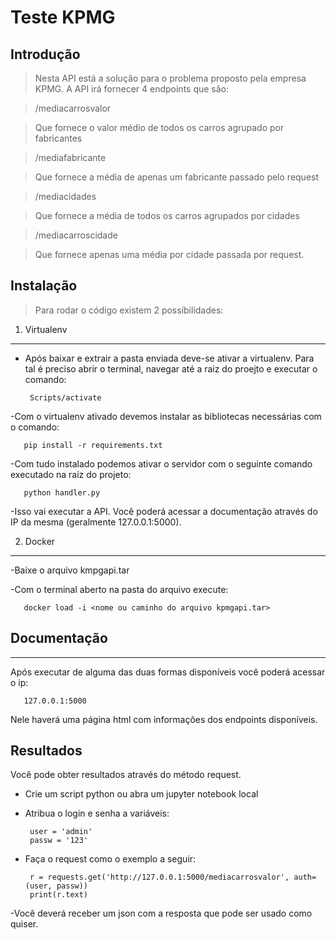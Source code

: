 # Teste KPMG

## Introdução

> Nesta API está a solução para o problema proposto pela empresa KPMG. 
A API irá fornecer 4 endpoints que são:

>/mediacarrosvalor

>Que fornece o valor médio de todos os carros agrupado por fabricantes

>/mediafabricante

>Que fornece a média de apenas um fabricante passado pelo request

>/mediacidades

>Que fornece a média de todos os carros agrupados por cidades

>/mediacarroscidade

>Que fornece apenas uma média por cidade passada por request.


## Instalação

> Para rodar o código existem 2 possíbilidades:

1.  Virtualenv
-----------------------------------------

- Após baixar e extrair a pasta enviada deve-se ativar a virtualenv. Para tal é preciso abrir o terminal, navegar até a raiz do proejto e executar o comando:

       Scripts/activate
              
-Com o virtualenv ativado devemos instalar as bibliotecas necessárias com o comando:

       pip install -r requirements.txt 
       
-Com tudo instalado podemos ativar o servidor com o seguinte comando executado na raiz do projeto:

       python handler.py
       
-Isso vai executar a API. Você poderá acessar a documentação através do IP da mesma (geralmente 127.0.0.1:5000).


2. Docker
----------------------------------------------

-Baixe o arquivo kmpgapi.tar

-Com o terminal aberto na pasta do arquivo execute:

       docker load -i <nome ou caminho do arquivo kpmgapi.tar>

## Documentação
-----------------------------------------------------
Após executar de alguma das duas formas disponíveis você poderá acessar o ip:

       127.0.0.1:5000
       
Nele haverá uma página html com informações dos endpoints disponíveis.

## Resultados

Você pode obter resultados através do método request.

- Crie um script python ou abra um jupyter notebook local
- Atribua o login e senha a variáveis:

       user = 'admin'
       passw = '123'
       
- Faça o request como o exemplo a seguir:

       r = requests.get('http://127.0.0.1:5000/mediacarrosvalor', auth=(user, passw))
       print(r.text)
       
-Você deverá receber um json com a resposta que pode ser usado como quiser.
       

       
